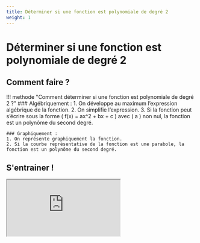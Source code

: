 ```yaml
---
title: Déterminer si une fonction est polynomiale de degré 2
weight: 1
---
```


# Déterminer si une fonction est polynomiale de degré 2

## Comment faire ?

!!! methode "Comment déterminer si une fonction est polynomiale de degré 2 ?"
    ### Algébriquement :
    1. On développe au maximum l’expression algébrique de la fonction.
    2. On simplifie l’expression.
    3. Si la fonction peut s’écrire sous la forme \( f(x) = ax^2 + bx + c \) avec \( a \) non nul, la fonction est un polynôme du second degré.

    ### Graphiquement :
    1. On représente graphiquement la fonction.
    2. Si la courbe représentative de la fonction est une parabole, la fonction est un polynôme du second degré. 



## S'entrainer !

<iframe src="https://coopmaths.fr/alea/?EEEE2e0a294917eb278e27570f22272e26ee2b0a1b6b138f2b1613350f1d17e612c726f117e60f2f181a2a762e5e0f1e2d0a13fe133612d1132b2d9a2d9d27921a96139e1a400e8714d6169927c72ade2b3e2c942d3611222b3e11132bab270129542b0427c82d5c2e03111d2ba92f930e8714d813f2139e19dd2ada11112dc02d3226fc2b3d27802756288f0e8714d813f2139e197e" class="exerciseur" allowfullscreen></iframe>